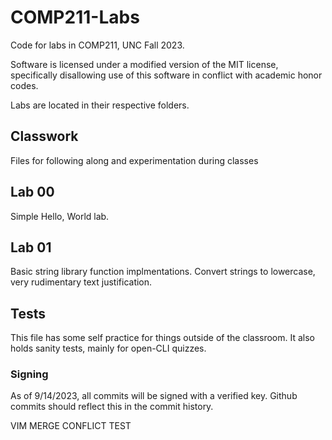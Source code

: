# COMP211-Labs
Code for labs in COMP211, UNC Fall 2023.

Software is licensed under a modified version of the MIT license,
specifically disallowing use of this software in conflict with 
academic honor codes.

Labs are located in their respective folders.

## Classwork
Files for following along and experimentation during classes

## Lab 00
Simple Hello, World lab. 

## Lab 01
Basic string library function implmentations. Convert strings to lowercase, very rudimentary text justification.

## Tests
This file has some self practice for things outside of the classroom. 
It also holds sanity tests, mainly for open-CLI quizzes.

### Signing
As of 9/14/2023, all commits will be signed with a verified key. Github commits should reflect this in the
commit history. 


VIM MERGE CONFLICT TEST
